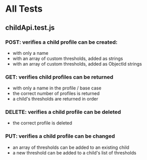 # All Tests

## childApi.test.js

### POST: verifies a child profile can be created:
  * with only a name
  * with an array of custom thresholds, added as strings
  * with an array of custom thresholds, added as ObjectId strings

### GET: verifies child profiles can be returned
  * with only a name in the profile / base case
  * the correct number of profiles is returned
  * a child's thresholds are returned in order
  
### DELETE: verifies a child profile can be deleted
  * the correct profile is deleted

### PUT: verifies a child profile can be changed
  * an array of thresholds can be added to an existing child
  * a new threshold can be added to a child's list of thresholds
